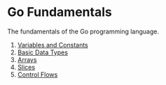 # Go Fundamentals 
The fundamentals of the Go programming language. 

1) <a href ="part1-variables-constants.md"> Variables and Constants </a>
2) <a href ="part2-basic-dataTypes.md"> Basic Data Types </a>
3) <a href ="part3-arrays.md"> Arrays </a>
4) <a href ="part4-slices.md"> Slices </a>
5) <a href ="part5-controlFlow.md"> Control Flows </a>




